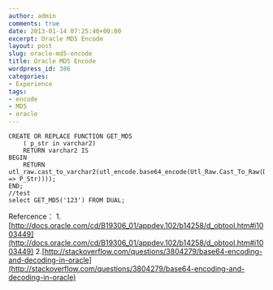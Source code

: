 ```yaml
---
author: admin
comments: true
date: 2013-01-14 07:25:40+00:00
excerpt: Oracle MD5 Encode
layout: post
slug: oracle-md5-encode
title: Oracle MD5 Encode
wordpress_id: 386
categories:
- Experience
tags:
- encode
- MD5
- oracle
---
```





    
    CREATE OR REPLACE FUNCTION GET_MD5
        ( p_str in varchar2)
        RETURN varchar2 IS
    BEGIN
        RETURN  utl_raw.cast_to_varchar2(utl_encode.base64_encode(Utl_Raw.Cast_To_Raw(DBMS_OBFUSCATION_TOOLKIT.MD5(input_string => P_Str))));
    END;
    //test
    select GET_MD5('123') FROM DUAL;


Refercence：
1.[http://docs.oracle.com/cd/B19306_01/appdev.102/b14258/d_obtool.htm#i1003449](http://docs.oracle.com/cd/B19306_01/appdev.102/b14258/d_obtool.htm#i1003449)
2.[http://stackoverflow.com/questions/3804279/base64-encoding-and-decoding-in-oracle](http://stackoverflow.com/questions/3804279/base64-encoding-and-decoding-in-oracle)
